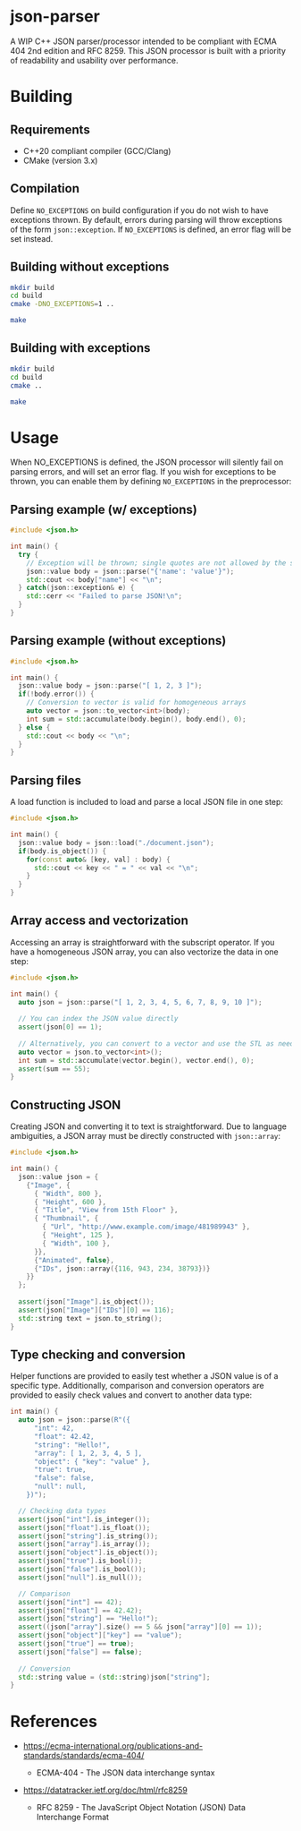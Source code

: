# json-parser
A WIP C++ JSON parser/processor intended to be compliant with ECMA 404 2nd edition and RFC 8259. This JSON processor is built with a priority of readability and usability over performance.

# Building
## Requirements
- C++20 compliant compiler (GCC/Clang)
- CMake (version 3.x)

## Compilation

Define `NO_EXCEPTIONS` on build configuration if you do not wish to have exceptions thrown. By default, errors during parsing will throw exceptions of the form `json::exception`. If `NO_EXCEPTIONS` is defined, an error flag will be set instead.

## Building without exceptions
``` bash
mkdir build
cd build
cmake -DNO_EXCEPTIONS=1 ..

make
```

## Building with exceptions

``` bash
mkdir build
cd build
cmake ..

make
```

# Usage
When NO_EXCEPTIONS is defined, the JSON processor will silently fail on parsing errors, and will set an error flag. If you wish for exceptions to be thrown, you can enable them by defining `NO_EXCEPTIONS` in the preprocessor:

## Parsing example (w/ exceptions)

```cpp
#include <json.h>

int main() {
  try {
    // Exception will be thrown; single quotes are not allowed by the standard
    json::value body = json::parse("{'name': 'value'}");
    std::cout << body["name"] << "\n";
  } catch(json::exception& e) {
    std::cerr << "Failed to parse JSON!\n";
  }
}
```

## Parsing example (without exceptions)

```cpp
#include <json.h>

int main() {
  json::value body = json::parse("[ 1, 2, 3 ]");
  if(!body.error()) {
    // Conversion to vector is valid for homogeneous arrays
    auto vector = json::to_vector<int>(body);
    int sum = std::accumulate(body.begin(), body.end(), 0);
  } else {
    std::cout << body << "\n";
  }
}
```

## Parsing files
A load function is included to load and parse a local JSON file in one step: 
```cpp
#include <json.h>

int main() {
  json::value body = json::load("./document.json");
  if(body.is_object()) {
    for(const auto& [key, val] : body) {
      std::cout << key << " = " << val << "\n";
    }
  }
}
```

## Array access and vectorization
Accessing an array is straightforward with the subscript operator. If you have a homogeneous JSON array, you can also vectorize the data in one step:

``` cpp
#include <json.h>

int main() {
  auto json = json::parse("[ 1, 2, 3, 4, 5, 6, 7, 8, 9, 10 ]");
  
  // You can index the JSON value directly
  assert(json[0] == 1);
  
  // Alternatively, you can convert to a vector and use the STL as needed
  auto vector = json.to_vector<int>();
  int sum = std::accumulate(vector.begin(), vector.end(), 0);
  assert(sum == 55);
}
```

## Constructing JSON
Creating JSON and converting it to text is straightforward. Due to language ambiguities, a JSON array must be directly constructed with `json::array`:

``` cpp
#include <json.h>

int main() {
  json::value json = {
    {"Image", {
      { "Width", 800 },
      { "Height", 600 },
      { "Title", "View from 15th Floor" },
      { "Thumbnail", {
        { "Url", "http://www.example.com/image/481989943" },
        { "Height", 125 },
        { "Width", 100 },
      }},
      {"Animated", false},
      {"IDs", json::array({116, 943, 234, 38793})}
    }}
  };
  
  assert(json["Image"].is_object());
  assert(json["Image"]["IDs"][0] == 116);
  std::string text = json.to_string();
}
```

## Type checking and conversion
Helper functions are provided to easily test whether a JSON value is of a specific type. Additionally, comparison and conversion operators are provided to easily check values and convert to another data type:

``` cpp
int main() {
  auto json = json::parse(R"({
      "int": 42,
      "float": 42.42,
      "string": "Hello!",
      "array": [ 1, 2, 3, 4, 5 ],
      "object": { "key": "value" },
      "true": true,
      "false": false,
      "null": null,
    })");

  // Checking data types
  assert(json["int"].is_integer());
  assert(json["float"].is_float());
  assert(json["string"].is_string());
  assert(json["array"].is_array());
  assert(json["object"].is_object());
  assert(json["true"].is_bool());
  assert(json["false"].is_bool());
  assert(json["null"].is_null());

  // Comparison
  assert(json["int"] == 42);
  assert(json["float"] == 42.42);
  assert(json["string"] == "Hello!");
  assert((json["array"].size() == 5 && json["array"][0] == 1));
  assert(json["object"]["key"] == "value");
  assert(json["true"] == true);
  assert(json["false"] == false);
  
  // Conversion
  std::string value = (std::string)json["string"];
}
```

# References
* https://ecma-international.org/publications-and-standards/standards/ecma-404/
    - ECMA-404 - The JSON data interchange syntax
    
* https://datatracker.ietf.org/doc/html/rfc8259
    - RFC 8259 - The JavaScript Object Notation (JSON) Data Interchange Format
